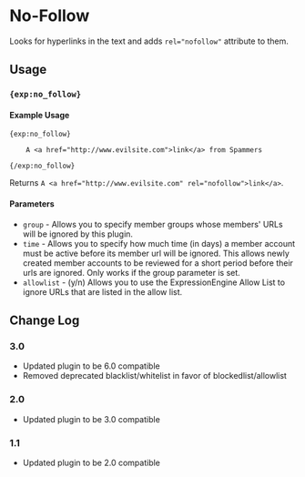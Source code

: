 # No-Follow

Looks for hyperlinks in the text and adds `rel="nofollow"` attribute to them.

## Usage

### `{exp:no_follow}`

#### Example Usage

```
{exp:no_follow}

    A <a href="http://www.evilsite.com">link</a> from Spammers

{/exp:no_follow}
```

Returns `A <a href="http://www.evilsite.com" rel="nofollow">link</a>`.

#### Parameters

- `group` - Allows you to specify member groups whose members' URLs will be ignored by this plugin.
- `time` - Allows you to specify how much time (in days) a member account must be active before its member url will be ignored.
This allows newly created member accounts to be reviewed for a short period before their urls are ignored. Only works if the group
parameter is set.
- `allowlist` - (y/n) Allows you to use the ExpressionEngine Allow List to ignore URLs that are listed in the allow list.

## Change Log

### 3.0

- Updated plugin to be 6.0 compatible
- Removed deprecated blacklist/whitelist in favor of blockedlist/allowlist

### 2.0

- Updated plugin to be 3.0 compatible

### 1.1

- Updated plugin to be 2.0 compatible
